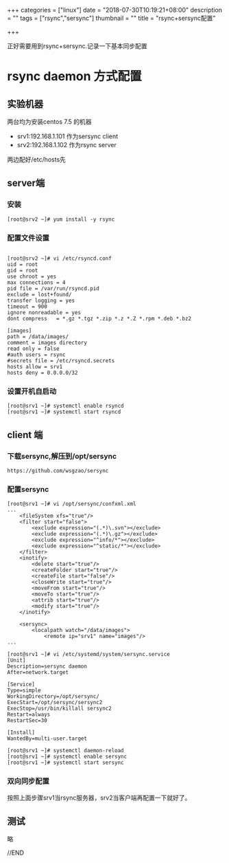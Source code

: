 +++
categories = ["linux"]
date = "2018-07-30T10:19:21+08:00"
description = ""
tags = ["rsync","sersync"]
thumbnail = ""
title = "rsync+sersync配置"

+++

正好需要用到rsync+sersync.记录一下基本同步配置

<!--more-->

# rsync daemon 方式配置

## 实验机器

两台均为安装centos 7.5 的机器

- srv1:192.168.1.101  作为sersync client
- srv2:192.168.1.102  作为rsync server

两边配好/etc/hosts先

## server端

### 安装

```
[root@srv2 ~]# yum install -y rsync
```

### 配置文件设置

```

[root@srv2 ~]# vi /etc/rsyncd.conf
uid = root
gid = root
use chroot = yes
max connections = 4
pid file = /var/run/rsyncd.pid
exclude = lost+found/
transfer logging = yes
timeout = 900
ignore nonreadable = yes
dont compress   = *.gz *.tgz *.zip *.z *.Z *.rpm *.deb *.bz2

[images]
path = /data/images/
comment = images directory
read only = false
#auth users = rsync
#secrets file = /etc/rsyncd.secrets
hosts allow = srv1
hosts deny = 0.0.0.0/32

```

### 设置开机自启动

```
[root@srv1 ~]# systemctl enable rsyncd
[root@srv1 ~]# systemctl start rsyncd
```

## client 端

### 下载sersync,解压到/opt/sersync

```
https://github.com/wsgzao/sersync

```

### 配置sersync

```
[root@srv1 ~]# vi /opt/sersync/confxml.xml 
...
    <fileSystem xfs="true"/>
    <filter start="false">
        <exclude expression="(.*)\.svn"></exclude>
        <exclude expression="(.*)\.gz"></exclude>
        <exclude expression="^info/*"></exclude>
        <exclude expression="^static/*"></exclude>
    </filter>
    <inotify>
        <delete start="true"/>
        <createFolder start="true"/>
        <createFile start="false"/>
        <closeWrite start="true"/>
        <moveFrom start="true"/>
        <moveTo start="true"/>
        <attrib start="true"/>
        <modify start="true"/>
    </inotify>

    <sersync>
        <localpath watch="/data/images">
            <remote ip="srv1" name="images"/>
...

[root@srv1 ~]# vi /etc/systemd/system/sersync.service 
[Unit]
Description=sersync daemon
After=network.target

[Service]
Type=simple
WorkingDirectory=/opt/sersync/
ExecStart=/opt/sersync/sersync2
ExecStop=/usr/bin/killall sersync2
Restart=always
RestartSec=30

[Install]
WantedBy=multi-user.target

[root@srv1 ~]# systemctl daemon-reload
[root@srv1 ~]# systemctl enable sersync
[root@srv1 ~]# systemctl start sersync

```

### 双向同步配置

按照上面步骤srv1当rsync服务器，srv2当客户端再配置一下就好了。

## 测试

略

//END

